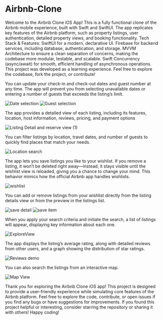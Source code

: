 # Airbnb-Clone
 Welcome to the Airbnb Clone iOS App! This is a fully functional clone of the Airbnb mobile experience, built with Swift and SwiftUI. The app replicates key features of the Airbnb platform, such as property listings, user authentication, detailed property views, and booking functionality.
Tech Stack & Features:
SwiftUI for a modern, declarative UI.
Firebase for backend services, including database, authentication, and storage.
MVVM Architecture to ensure a clean separation of concerns, making the codebase more modular, testable, and scalable.
Swift Concurrency (async/await) for smooth, efficient handling of asynchronous operations.
This project was developed as a learning experience. Feel free to explore the codebase, fork the project, or contribute!


You can update your check-in and check-out dates and guest number at any time. The app will prevent you from selecting unavailable dates or entering a number of guests that exceeds the listing’s limit.


![Date selection](https://github.com/user-attachments/assets/6639eacd-7ccb-4e91-b860-dce07ae3689a)
![Guest selection](https://github.com/user-attachments/assets/f414ad7f-9d49-4da6-828e-6b514e402e55)




The app provides a detailed view of each listing, including its features, location, host information, reviews, pricing, and payment options

![Listing Detail and reserve view (1)](https://github.com/user-attachments/assets/ea32aeab-bdb0-4022-b8e2-c5a0209f484b)




You can filter listings by location, travel dates, and number of guests to quickly find places that match your needs.


![Location search](https://github.com/user-attachments/assets/93ffb086-d947-403f-bf88-9d45883e1ff2)



The app lets you save listings you like to your wishlist. If you remove a listing, it won’t be deleted right away—instead, it stays visible until the wishlist view is reloaded, giving you a chance to change your mind. This behavior mimics how the official Airbnb app handles wishlists.

![wishlist](https://github.com/user-attachments/assets/c44c8320-c2e9-4ee6-8042-ffef2240e305)



You can add or remove listings from your wishlist directly from the listing details view or from the preview in the listings list.

![save detail](https://github.com/user-attachments/assets/bc65b91b-3930-4f66-8886-68fcb82d481d)
![save item](https://github.com/user-attachments/assets/8371a112-23ae-485d-a56d-571b92ae4037)



When you apply your search criteria and initiate the search, a list of listings will appear, displaying key information about each one.


![ExploreView](https://github.com/user-attachments/assets/8195851d-1bf6-46e3-8776-cdf6a6b5f9d8)




The app displays the listing’s average rating, along with detailed reviews from other users, and a graph showing the distribution of star ratings.


![Reviews demo](https://github.com/user-attachments/assets/8ec0d5f9-3856-4f08-bc8c-ab486cc32ea0)



You can also search the listings from an interactive map.


![Map View](https://github.com/user-attachments/assets/15fc1aae-784b-4603-8599-a1c4da0d50fd)


Thank you for exploring the Airbnb Clone iOS app! This project is designed to provide a user-friendly experience while simulating core features of the Airbnb platform.
Feel free to explore the code, contribute, or open issues if you find any bugs or have suggestions for improvements. If you found this project helpful or interesting, consider starring the repository or sharing it with others!
Happy coding!


